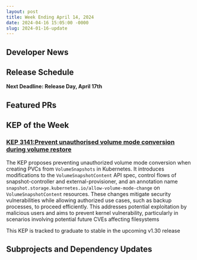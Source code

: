 ```yaml
---
layout: post
title: Week Ending April 14, 2024
date: 2024-04-16 15:05:00 -0000
slug: 2024-01-16-update
---
```


## Developer News

## Release Schedule

**Next Deadline: Release Day, April 17th**

## Featured PRs

## KEP of the Week

### [KEP 3141:Prevent unauthorised volume mode conversion during volume restore](https://github.com/kubernetes/enhancements/tree/master/keps/sig-storage/3141-prevent-volume-mode-conversion)
The KEP proposes preventing unauthorized volume mode conversion when creating PVCs from `VolumeSnapshots` in Kubernetes. It introduces modifications to the `VolumeSnapshotContent` API spec, control flows of snapshot-controller and external-provisioner, and an annotation name `snapshot.storage.kubernetes.io/allow-volume-mode-change`
on `VolumeSnapshotContent` resources. These changes mitigate security vulnerabilities while allowing authorized use cases, such as backup processes, to proceed efficiently. This addresses potential exploitation by malicious users and aims to prevent kernel vulnerability, particularly in scenarios involving potential future CVEs affecting filesystems

This KEP is tracked to graduate to stable in the upcoming v1.30 release

## Subprojects and Dependency Updates
